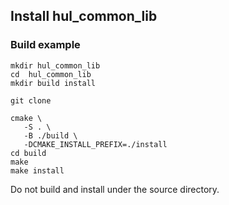 ## Install hul_common_lib
### Build example

```
mkdir hul_common_lib
cd  hul_common_lib
mkdir build install

git clone

cmake \
   -S . \
   -B ./build \
   -DCMAKE_INSTALL_PREFIX=./install
cd build
make
make install
```

Do not build and install under the source directory.
